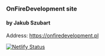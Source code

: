 ### OnFireDevelopment site

#### by Jakub Szubart

Address: https://onfiredevelopment.pl

[![Netlify Status](https://api.netlify.com/api/v1/badges/df6c2dce-5c52-4d74-9a7a-e00b2966f6f1/deploy-status)](https://app.netlify.com/sites/onfiredevelopment/deploys)

